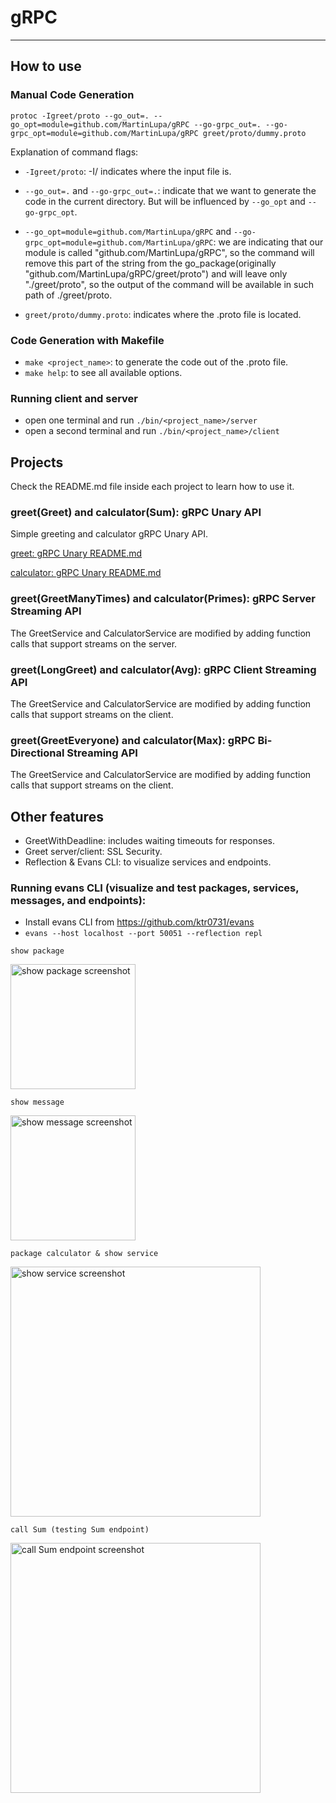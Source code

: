 # gRPC 
----

## How to use
### Manual Code Generation
```protoc -Igreet/proto --go_out=. --go_opt=module=github.com/MartinLupa/gRPC --go-grpc_out=. --go-grpc_opt=module=github.com/MartinLupa/gRPC greet/proto/dummy.proto```

Explanation of command flags:

- ```-Igreet/proto```: -I/<path> indicates where the input file is.

- ```--go_out=.``` and ```--go-grpc_out=.```: indicate that we want to generate the code in the current directory. But will be influenced by ```--go_opt``` and ```--go-grpc_opt```.

- ```--go_opt=module=github.com/MartinLupa/gRPC``` and ```--go-grpc_opt=module=github.com/MartinLupa/gRPC```: we are indicating that our module is called "github.com/MartinLupa/gRPC", so the command will remove this part of the string from the go_package(originally "github.com/MartinLupa/gRPC/greet/proto") and will leave only "./greet/proto", so the output of the command will be available in such path of ./greet/proto.

- ```greet/proto/dummy.proto```: indicates where the .proto file is located.

### Code Generation with Makefile

- ```make <project_name>```: to generate the code out of the .proto file.
- ```make help```: to see all available options.


### Running client and server

- open one terminal and run ```./bin/<project_name>/server```
- open a second terminal and run ```./bin/<project_name>/client```


## Projects

Check the README.md file inside each project to learn how to use it.

### greet(Greet) and calculator(Sum): gRPC Unary API

Simple greeting and calculator gRPC Unary API.

[greet: gRPC Unary README.md](./greet/README.md)

[calculator: gRPC Unary README.md](./calculator/README.md)

### greet(GreetManyTimes) and calculator(Primes): gRPC Server Streaming API

The GreetService and CalculatorService are modified by adding function calls that support streams on the server.

### greet(LongGreet) and calculator(Avg): gRPC Client Streaming API

The GreetService and CalculatorService are modified by adding function calls that support streams on the client.


### greet(GreetEveryone) and calculator(Max): gRPC Bi-Directional Streaming API

The GreetService and CalculatorService are modified by adding function calls that support streams on the client.

## Other features

- GreetWithDeadline: includes waiting timeouts for responses.
- Greet server/client: SSL Security.
- Reflection & Evans CLI: to visualize services and endpoints. 

### Running evans CLI (visualize and test packages, services, messages, and endpoints): 
- Install evans CLI from https://github.com/ktr0731/evans
- ```evans --host localhost --port 50051 --reflection repl```

```show package```

<img src="image-1.png" alt="show package screenshot" width="200"/>

```show message```

<img src="image-2.png" alt="show message screenshot" width="200"/>

```package calculator & show service```

<img src="image-3.png" alt="show service screenshot" width="400"/>

```call Sum (testing Sum endpoint)```

<img src="image-4.png" alt="call Sum endpoint screenshot" width="400"/>

